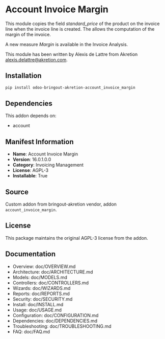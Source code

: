 # Account Invoice Margin


This module copies the field *standard_price* of the product on the invoice line when the invoice line is created. The allows the computation of the margin of the invoice.

A new measure *Margin* is available in the Invoice Analysis.

This module has been written by Alexis de Lattre from Akretion
<alexis.delattre@akretion.com>.
    

## Installation

```bash
pip install odoo-bringout-akretion-account_invoice_margin
```

## Dependencies

This addon depends on:
- account

## Manifest Information

- **Name**: Account Invoice Margin
- **Version**: 16.0.1.0.0
- **Category**: Invoicing Management
- **License**: AGPL-3
- **Installable**: True

## Source

Custom addon from bringout-akretion vendor, addon `account_invoice_margin`.

## License

This package maintains the original AGPL-3 license from the addon.

## Documentation

- Overview: doc/OVERVIEW.md
- Architecture: doc/ARCHITECTURE.md
- Models: doc/MODELS.md
- Controllers: doc/CONTROLLERS.md
- Wizards: doc/WIZARDS.md
- Reports: doc/REPORTS.md
- Security: doc/SECURITY.md
- Install: doc/INSTALL.md
- Usage: doc/USAGE.md
- Configuration: doc/CONFIGURATION.md
- Dependencies: doc/DEPENDENCIES.md
- Troubleshooting: doc/TROUBLESHOOTING.md
- FAQ: doc/FAQ.md

